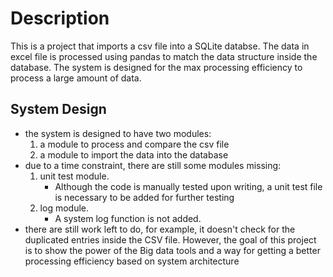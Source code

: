 # Description
This is a project that imports a csv file into a SQLite databse.
The data in excel file is processed using pandas to match the data structure inside the database.
The system is designed for the max processing efficiency to process a large amount of data.

## System Design
* the system is designed to have two modules:
	1. a module to process and compare the csv file
	2. a module to import the data into the database
* due to a time constraint, there are still some modules missing:
	1. unit test module. 
		* Although the code is manually tested upon writing, a unit test file is necessary to be added for further testing
	2. log module.
		* A system log function is not added.
* there are still work left to do, for example, it doesn't check for the duplicated entries inside the CSV file. However, the goal of this project is to show the power of the Big data tools and a way for getting a better processing efficiency based on system architecture